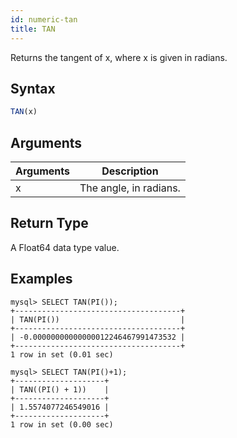 ```yaml
---
id: numeric-tan
title: TAN
---
```


Returns the tangent of x, where x is given in radians.

## Syntax

```sql
TAN(x)
```

## Arguments

| Arguments   | Description |
| ----------- | ----------- |
| x | The angle, in radians. |

## Return Type

A Float64 data type value.


## Examples

```
mysql> SELECT TAN(PI());
+-------------------------------------+
| TAN(PI())                           |
+-------------------------------------+
| -0.00000000000000012246467991473532 |
+-------------------------------------+
1 row in set (0.01 sec)

mysql> SELECT TAN(PI()+1);
+--------------------+
| TAN((PI() + 1))    |
+--------------------+
| 1.5574077246549016 |
+--------------------+
1 row in set (0.00 sec)
```
